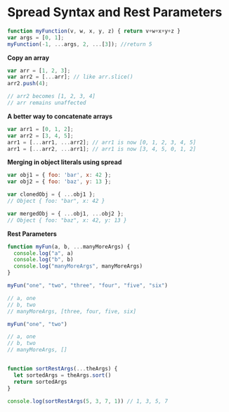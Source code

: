 # Spread Syntax and Rest Parameters

```javascript
function myFunction(v, w, x, y, z) { return v+w+x+y+z }
var args = [0, 1];
myFunction(-1, ...args, 2, ...[3]); //return 5
```

**Copy an array**

```javascript
var arr = [1, 2, 3];
var arr2 = [...arr]; // like arr.slice()
arr2.push(4); 

// arr2 becomes [1, 2, 3, 4]
// arr remains unaffected
```

**A better way to concatenate arrays**

```javascript
var arr1 = [0, 1, 2];
var arr2 = [3, 4, 5];
arr1 = [...arr1, ...arr2]; // arr1 is now [0, 1, 2, 3, 4, 5]
arr1 = [...arr2, ...arr1]; // arr1 is now [3, 4, 5, 0, 1, 2]
```

**Merging in object literals using spread**

```javascript
var obj1 = { foo: 'bar', x: 42 };
var obj2 = { foo: 'baz', y: 13 };

var clonedObj = { ...obj1 };
// Object { foo: "bar", x: 42 }

var mergedObj = { ...obj1, ...obj2 };
// Object { foo: "baz", x: 42, y: 13 }
```

**Rest Parameters**

```javascript
function myFun(a, b, ...manyMoreArgs) {
  console.log("a", a)
  console.log("b", b)
  console.log("manyMoreArgs", manyMoreArgs)
}

myFun("one", "two", "three", "four", "five", "six")

// a, one
// b, two
// manyMoreArgs, [three, four, five, six]

myFun("one", "two")

// a, one
// b, two
// manyMoreArgs, []


function sortRestArgs(...theArgs) {
  let sortedArgs = theArgs.sort()
  return sortedArgs
}

console.log(sortRestArgs(5, 3, 7, 1)) // 1, 3, 5, 7
```

